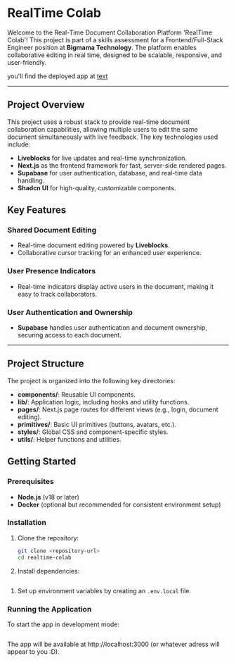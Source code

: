 # RealTime Colab 

Welcome to the Real-Time Document Collaboration Platform 'RealTime Colab'! This project is part of a skills assessment for a Frontend/Full-Stack Engineer position at **Bigmama Technology**. The platform enables collaborative editing in real time, designed to be scalable, responsive, and user-friendly.

you'll find the deployed app at [text](https://realtime-colab-liveblocks1-git-main-souhaaissous-projects.vercel.app/)

---

## Project Overview

This project uses a robust stack to provide real-time document collaboration capabilities, allowing multiple users to edit the same document simultaneously with live feedback. The key technologies used include:

- **Liveblocks** for live updates and real-time synchronization.
- **Next.js** as the frontend framework for fast, server-side rendered pages.
- **Supabase** for user authentication, database, and real-time data handling.
- **Shadcn UI** for high-quality, customizable components.

## Key Features

### Shared Document Editing
- Real-time document editing powered by **Liveblocks**.
- Collaborative cursor tracking for an enhanced user experience.

### User Presence Indicators
- Real-time indicators display active users in the document, making it easy to track collaborators.

### User Authentication and Ownership
- **Supabase** handles user authentication and document ownership, securing access to each document.


---

## Project Structure

The project is organized into the following key directories:
- **components/**: Reusable UI components.
- **lib/**: Application logic, including hooks and utility functions.
- **pages/**: Next.js page routes for different views (e.g., login, document editing).
- **primitives/**: Basic UI primitives (buttons, avatars, etc.).
- **styles/**: Global CSS and component-specific styles.
- **utils/**: Helper functions and utilities.
  

## Getting Started

### Prerequisites
- **Node.js** (v18 or later)
- **Docker** (optional but recommended for consistent environment setup)

### Installation

1. Clone the repository:
   ```bash
   git clone <repository-url>
   cd realtime-colab
   ```
1. Install dependencies:
  ```npm install
  ```
1. Set up environment variables by creating an `.env.local` file.

### Running the Application
To start the app in development mode:
```npm run dev
```
The app will be available at http://localhost:3000 (or whatever adress will appear to you :D).



